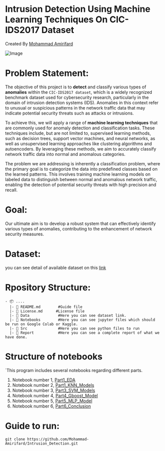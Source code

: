 # **Intrusion Detection Using Machine Learning Techniques On CIC-IDS2017 Dataset**

Created By [Mohammad Amirifard](https://www.linkedin.com/in/mohammad-amirifard/)


<img src="https://www.teligentsolutions.com/wp-content/uploads/2015/04/Teligent_Solutions_Intrusion_Detection.jpg" alt="Image" />

# **Problem Statement:**
The objective of this project is to **detect** and classify various types of **anomalies** within the `CIC-IDS2017 dataset`, which is a widely recognized benchmark dataset used for cybersecurity research, particularly in the domain of intrusion detection systems (IDS). Anomalies in this context refer to unusual or suspicious patterns in the network traffic data that may indicate potential security threats such as attacks or intrusions.

To achieve this, we will apply a range of **machine learning techniques** that are commonly used for anomaly detection and classification tasks. These techniques include, but are not limited to, supervised learning methods, such as decision trees, support vector machines, and neural networks, as well as unsupervised learning approaches like clustering algorithms and autoencoders. By leveraging these methods, we aim to accurately classify network traffic data into normal and anomalous categories.

The problem we are addressing is inherently a classification problem, where the primary goal is to categorize the data into predefined classes based on the learned patterns. This involves training machine learning models on labeled data to distinguish between normal and anomalous network traffic, enabling the detection of potential security threats with high precision and recall.

# **Goal:**

Our ultimate aim is to develop a robust system that can effectively identify various types of anomalies, contributing to the enhancement of network security measures.

# **Dataset:**
you can see detail of available dataset on this [link](https://www.unb.ca/cic/datasets/ids-2017.html)

# Rpository Structure:
```
- 📦 ....
  |- 📄 README.md        #Guide file
  |- 📄 License.md      #License file
  |- 📂 Data             #Here you can see dataset link.
  |- 📂 Notebooks        #Here you can see jupyter files which should be run on Google Colab or Kaggle.
  |- 📂 Src              #Here you can see python files to run
  |- 📂 Report           #Here you can see a complete report of what we have done.
```

# **Structure of notebooks**
`This program includes several notebooks regarding different parts.

1.   Notebook number 1, [Part1_EDA](https://)
2.   Notebook number 2, [Part1_KNN_Models](https://)
3.   Notebook number 3, [Part3_SVM_Models](https://)
4.   Notebook number 4, [Part4_Gboost_Model](https://)
5.   Notebook number 5, [Part5_MLP_Model](https://)
6.   Notebook number 6, [Part6_Conclusion](https://)


# **Guide to run:**
```
git clone https://github.com/Mohammad-Amirifard/Intrusion_Detection.git
```






